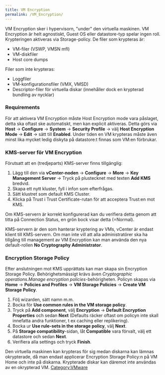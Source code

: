 ```yaml
---
title: VM Encryption
permalink: /VM_Encryption/
---
```


VM Encryption sker i hypervisorn, "under" den virtuella maskinen. VM
Encryption är helt agnostiskt, Guest OS eller datastore-typ spelar ingen
roll. Krypteringen aktiveras via Storage-policy. De filer som krypteras
är:

-   VM-filer (VSWP, VMSN mfl)
-   VM-diskfiler
-   Host core dumps

Filer som inte krypteras:

-   Loggfiler
-   VM-konfigurationsfiler (VMX, VMSD)
-   Descriptor-filer för virtuella diskar (innehåller dock en krypterad
    bundling av nycklar)

### Requirements

För att aktivera VM Encryption måste Host Encryption mode vara påslaget,
detta ska oftast ske automatiskt, men kan explicit aktiveras. Detta görs
via **Host** -\> **Configure** -\> **System** -\> **Security Profile**
-\> välj **Host Encryption Mode** -\> **Edit** -\> sätt till
**Enabled**. Under tiden en VM krypteras måste även minst lika mycket
ledig diskyta på datastore:t finnas som VM:en förbrukar.

### KMS-server för VM Encryption

Förutsatt att en (tredjeparts) KMS-server finns tillgänglig:

1.  Lägg till den via **vCenter-noden** -\> **Configure** -\> **More**
    -\> **Key Management Server** -\> Tryck på plustecknet med texten
    **Add KMS** bredvid.
2.  Skapa ett nytt kluster, fyll i infon som efterfrågas.
3.  Sätt klustret som default KMS Cluster.
4.  Klicka på Trust i Trust Certificate-rutan för att acceptera Trust:en
    mot KMS.

Om KMS-servern är korrekt konfigurerad kan du verifiera detta genom att
titta på Connection Status, en grön bock visar detta (=Normal).

KMS-servern är den som hanterar kryptering av VMs, vCenter är endast
klient till KMS-servern. Om man inte vill att alla administratörer ska
ha tillgång till management av VM Encryption kan man använda den nya
default-rollen **No Cryptography Administrator**.

### Encryption Storage Policy

Efter anslutningen mot KMS upprättats kan man skapa sin Encryption
Storage Policy. Behörighetsmässigt krävs även *Cryptographic
operations.Manage encryption policies*-behörigheten. Policyn skapas via
**Home** -\> **Policies and Profiles** -\> **VM Storage Policies** -\>
**Create VM Storage Policy**.

1.  Följ wizarden, sätt namn m.m.
2.  Bocka för **Use common rules in the VM storage policy**.
3.  Tryck på **Add component**, välj **Encryption** -\> **Default
    Encryption Properties** och sedan **Next** (Defaults räcker oftast
    om policyn inte skall innefatta andra funktioner, t ex caching eller
    replikering).
4.  Bocka ur **Use rule-sets in the storage policy**, välj **Next**.
5.  På **Storage compatibility**-sidan, låt **Compatible** vara förvalt,
    välj ett datastore och sedan **Next**.
6.  Verifiera alla settings och tryck **Finish**.

Den virtuella maskinen kan krypteras för sig medan diskarna kan lämnas
okrypterade, då man endast applicerar Encryption Storage Policy:n på VM
Home och inte på diskarna. Krypterade diskar kan däremot inte användas
av en okrypterad VM. [Category:VMware](/Category:VMware "wikilink")